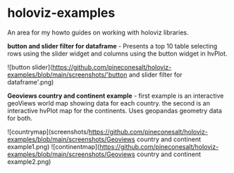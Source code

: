 # holoviz-examples

An area for my howto guides on working with holoviz libraries.

**button and slider filter for dataframe** - Presents a top 10 table selecting rows using the slider widget and columns using the button widget in hvPlot.

![button slider](https://github.com/pineconesalt/holoviz-examples/blob/main/screenshots/'button and slider filter for dataframe'.png)

**Geoviews country and continent example** - first example is an interactive geoViews world map showing data for each country. the second is an interactive hvPlot map for the continents. Uses geopandas geometry data for both.

![countrymap](screenshots/https://github.com/pineconesalt/holoviz-examples/blob/main/screenshots/Geoviews country and continent example1.png)
![continentmap](https://github.com/pineconesalt/holoviz-examples/blob/main/screenshots/Geoviews country and continent example2.png)
